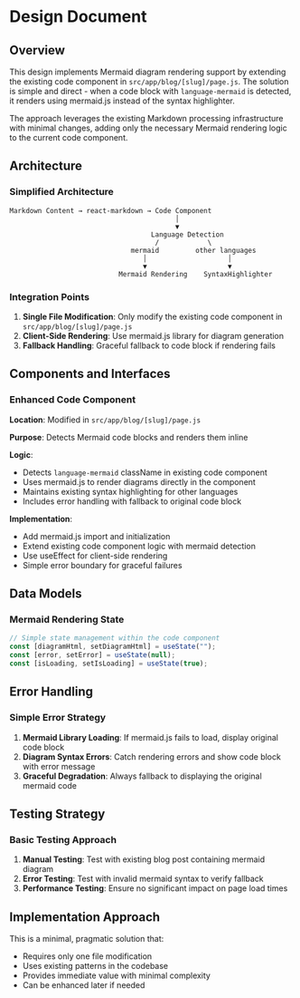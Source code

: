 # Design Document

## Overview

This design implements Mermaid diagram rendering support by extending the existing code component in `src/app/blog/[slug]/page.js`. The solution is simple and direct - when a code block with `language-mermaid` is detected, it renders using mermaid.js instead of the syntax highlighter.

The approach leverages the existing Markdown processing infrastructure with minimal changes, adding only the necessary Mermaid rendering logic to the current code component.

## Architecture

### Simplified Architecture

```
Markdown Content → react-markdown → Code Component
                                         │
                                         ▼
                                   Language Detection
                                    /            \
                              mermaid         other languages
                                 │                    │
                                 ▼                    ▼
                           Mermaid Rendering    SyntaxHighlighter
```

### Integration Points

1. **Single File Modification**: Only modify the existing code component in `src/app/blog/[slug]/page.js`
2. **Client-Side Rendering**: Use mermaid.js library for diagram generation
3. **Fallback Handling**: Graceful fallback to code block if rendering fails

## Components and Interfaces

### Enhanced Code Component

**Location**: Modified in `src/app/blog/[slug]/page.js`

**Purpose**: Detects Mermaid code blocks and renders them inline

**Logic**:

- Detects `language-mermaid` className in existing code component
- Uses mermaid.js to render diagrams directly in the component
- Maintains existing syntax highlighting for other languages
- Includes error handling with fallback to original code block

**Implementation**:

- Add mermaid.js import and initialization
- Extend existing code component logic with mermaid detection
- Use useEffect for client-side rendering
- Simple error boundary for graceful failures

## Data Models

### Mermaid Rendering State

```javascript
// Simple state management within the code component
const [diagramHtml, setDiagramHtml] = useState("");
const [error, setError] = useState(null);
const [isLoading, setIsLoading] = useState(true);
```

## Error Handling

### Simple Error Strategy

1. **Mermaid Library Loading**: If mermaid.js fails to load, display original code block
2. **Diagram Syntax Errors**: Catch rendering errors and show code block with error message
3. **Graceful Degradation**: Always fallback to displaying the original mermaid code

## Testing Strategy

### Basic Testing Approach

1. **Manual Testing**: Test with existing blog post containing mermaid diagram
2. **Error Testing**: Test with invalid mermaid syntax to verify fallback
3. **Performance Testing**: Ensure no significant impact on page load times

## Implementation Approach

This is a minimal, pragmatic solution that:

- Requires only one file modification
- Uses existing patterns in the codebase
- Provides immediate value with minimal complexity
- Can be enhanced later if needed
